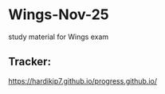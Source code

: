 # Wings-Nov-25
study material for Wings exam

## Tracker:

https://hardikjp7.github.io/progress.github.io/
